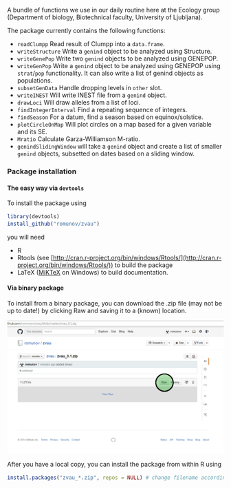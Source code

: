 A bundle of functions we use in our daily routine here at the Ecology group (Department of biology, Biotechnical faculty, University of Ljubljana).

The package currently contains the following functions:

* `readClumpp` Read result of Clumpp into a `data.frame`.
* `writeStructure` Write a `genind` object to be analyzed using Structure.
* `writeGenePop` Write two `genind` objects to be analyzed using GENEPOP.
* `writeGenPop` Write a `genind` object to be analyzed using GENEPOP using `strat`/`pop` functionality. It can also write a list of genind objects as populations.
* `subsetGenData` Handle dropping levels in `other` slot.
* `writeINEST` Will write INEST file from a `genind` object.
* `drawLoci` Will draw alleles from a list of loci.
* `findIntegerInterval` Find a repeating sequence of integers.
* `findSeason` For a datum, find a season based on equinox/solstice.
* `plotCircleOnMap` Will plot circles on a map based for a given variable and its SE.
* `Mratio` Calculate Garza-Williamson M-ratio.
* `genindSlidingWindow` will take a `genind` object and create a list of smaller `genind` objects, subsetted on dates
based on a sliding window.

### Package installation
#### The easy way via `devtools`

To install the package using

```r
library(devtools)
install_github("romunov/zvau")
```

you will need

* R
* Rtools (see [http://cran.r-project.org/bin/windows/Rtools/](http://cran.r-project.org/bin/windows/Rtools/)) to build the package
* LaTeX ([MiKTeX](http://miktex.org/download) on Windows) to build documentation.

#### Via binary package
To install from a binary package, you can download the .zip file (may not be up to date!) by clicking Raw and saving it to a (known) location.

![How to download a zip file from a repository](./images/download_raw.png)

After you have a local copy, you can install the package from within R using

```r
install.packages("zvau_*.zip", repos = NULL) # change filename according to the version
```